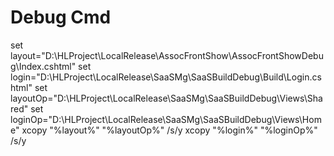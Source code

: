 # Debug Cmd

set layout="D:\HLProject\LocalRelease\AssocFrontShow\AssocFrontShowDebug\Index.cshtml"
set login="D:\HLProject\LocalRelease\SaaSMg\SaaSBuildDebug\Build\Login.cshtml"
set layoutOp="D:\HLProject\LocalRelease\SaaSMg\SaaSBuildDebug\Views\Shared\"
set loginOp="D:\HLProject\LocalRelease\SaaSMg\SaaSBuildDebug\Views\Home\"
xcopy "%layout%" "%layoutOp%" \/s\/y
xcopy "%login%" "%loginOp%" \/s\/y

